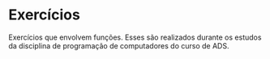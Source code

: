 # Exercícios 
Exercícios que envolvem funções. Esses são realizados durante os estudos da disciplina de programação de computadores do curso de ADS.
